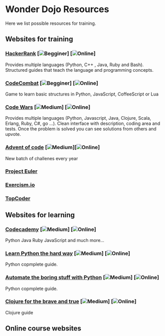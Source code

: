 # Wonder Dojo Resources

Here we list possible resources for training.

## Websites for training

### [HackerRank](https://www.hackerrank.com) [![Begginer](https://img.shields.io/badge/Level-beginer-green.svg)] [![Online](https://img.shields.io/badge/Medium-online-1abc9c.svg)] 

Provides multiple languages (Python, C++ , Java, Ruby and Bash). Structured guides that teach the language and programming concepts.

### [CodeCombat](https://codecombat.com/play) [![Begginer](https://img.shields.io/badge/Level-beginer-green.svg)] [![Online](https://img.shields.io/badge/Medium-online-1abc9c.svg)] 

Game to learn basic structures in Python, JavaScript, CoffeeScript or Lua

### [Code Wars](https://www.codewars.com/) [![Medium](https://img.shields.io/badge/Level-intermediate-orange.svg)] [![Online](https://img.shields.io/badge/Medium-online-1abc9c.svg)] 

Provides multiple languages (Python, Javascript, Java, Clojure, Scala, Erlang, Ruby, C#, go ...). Clean interface with description, coding area and tests. Once the problem is solved you can see solutions from others and upvote.

### [Advent of code](https://adventofcode.com/) [![Medium](https://img.shields.io/badge/Level-hard-red.svg)][![Online](https://img.shields.io/badge/Medium-computer-1abc9c.svg)] 

New batch of challenes every year

### [Project Euler](https://projecteuler.net/)

### [Exercism.io](http://exercism.io/)

### [TopCoder](https://arena.topcoder.com)


## Websites for learning

### [Codecademy](https://www.codecademy.com/learn) [![Medium](https://img.shields.io/badge/Level-beginer-green.svg)] [![Online](https://img.shields.io/badge/Medium-online-1abc9c.svg)] 

Python Java Ruby JavaScript and much more...

### [Learn Python the hard way](https://learnpythonthehardway.org/) [![Medium](https://img.shields.io/badge/Level-beginer-green.svg)] [![Online](https://img.shields.io/badge/Medium-computer-1abc9c.svg)] 

Python copmplete guide.

### [Automate the boring stuff with Python](https://automatetheboringstuff.com/) [![Medium](https://img.shields.io/badge/Level-beginer-green.svg)] [![Online](https://img.shields.io/badge/Medium-computer-1abc9c.svg)] 

Python copmplete guide.

### [Clojure for the brave and true](https://www.braveclojure.com/clojure-for-the-brave-and-true/) [![Medium](https://img.shields.io/badge/Level-beginer-green.svg)] [![Online](https://img.shields.io/badge/Medium-computer-1abc9c.svg)] 

Clojure guide


## Online course websites



